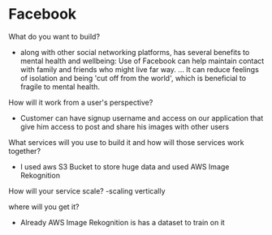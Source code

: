 # Facebook

What do you want to build?
- along with other social networking platforms, has several benefits to mental health and wellbeing: Use of Facebook can help maintain contact with family and friends who might live far way. ... It can reduce feelings of isolation and being 'cut off from the world', which is beneficial to fragile to mental health.

How will it work from a user's perspective?
- Customer can have signup username and access on our application that give him access to post and share his images with other users

What services will you use to build it and how will those services work together?
- I used aws S3 Bucket to store huge data and used  AWS Image Rekognition

How will your service scale?
-scaling vertically

where will you get it?
- Already AWS Image Rekognition is has a dataset to train on it

